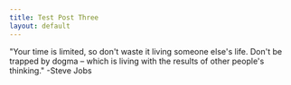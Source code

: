 ```yaml
---
title: Test Post Three
layout: default
---
```


"Your time is limited, so don't waste it living someone else's life. Don't be trapped by dogma – which is living with the results of other people's thinking." -Steve Jobs
